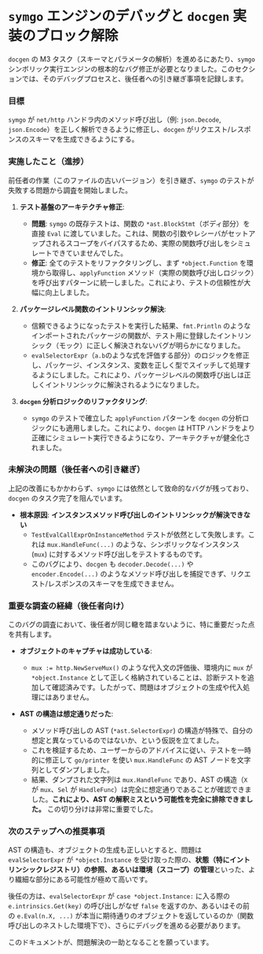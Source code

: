 # `symgo` エンジンのデバッグと `docgen` 実装のブロック解除

`docgen` の M3 タスク（スキーマとパラメータの解析）を進めるにあたり、`symgo` シンボリック実行エンジンの根本的なバグ修正が必要となりました。このセクションでは、そのデバッグプロセスと、後任者への引き継ぎ事項を記録します。

### 目標

`symgo` が `net/http` ハンドラ内のメソッド呼び出し（例: `json.Decode`, `json.Encode`）を正しく解析できるように修正し、`docgen` がリクエスト/レスポンスのスキーマを生成できるようにする。

### 実施したこと（進捗）

前任者の作業（このファイルの古いバージョン）を引き継ぎ、`symgo` のテストが失敗する問題から調査を開始しました。

1.  **テスト基盤のアーキテクチャ修正**:
    *   **問題**: `symgo` の既存テストは、関数の `*ast.BlockStmt`（ボディ部分）を直接 `Eval` に渡していました。これは、関数の引数やレシーバがセットアップされるスコープをバイパスするため、実際の関数呼び出しをシミュレートできていませんでした。
    *   **修正**: 全てのテストをリファクタリングし、まず `*object.Function` を環境から取得し、`applyFunction` メソッド（実際の関数呼び出しロジック）を呼び出すパターンに統一しました。これにより、テストの信頼性が大幅に向上しました。

2.  **パッケージレベル関数のイントリンシック解決**:
    *   信頼できるようになったテストを実行した結果、`fmt.Println` のようなインポートされたパッケージの関数が、テスト用に登録したイントリンシック（モック）に正しく解決されないバグが明らかになりました。
    *   `evalSelectorExpr`（`a.b`のような式を評価する部分）のロジックを修正し、パッケージ、インスタンス、変数を正しく型でスイッチして処理するようにしました。これにより、パッケージレベルの関数呼び出しは正しくイントリンシックに解決されるようになりました。

3.  **`docgen` 分析ロジックのリファクタリング**:
    *   `symgo` のテストで確立した `applyFunction` パターンを `docgen` の分析ロジックにも適用しました。これにより、`docgen` は HTTP ハンドラをより正確にシミュレート実行できるようになり、アーキテクチャが健全化されました。

### 未解決の問題（後任者への引き継ぎ）

上記の改善にもかかわらず、`symgo` には依然として致命的なバグが残っており、`docgen` のタスク完了を阻んでいます。

*   **根本原因**: **インスタンスメソッド呼び出しのイントリンシックが解決できない**
    *   `TestEvalCallExprOnInstanceMethod` テストが依然として失敗します。これは `mux.HandleFunc(...)` のような、シンボリックなインスタンス (`mux`) に対するメソッド呼び出しをテストするものです。
    *   このバグにより、`docgen` も `decoder.Decode(...)` や `encoder.Encode(...)` のようなメソッド呼び出しを捕捉できず、リクエスト/レスポンスのスキーマを生成できません。

### 重要な調査の経緯（後任者向け）

このバグの調査において、後任者が同じ轍を踏まないように、特に重要だった点を共有します。

*   **オブジェクトのキャプチャは成功している**:
    *   `mux := http.NewServeMux()` のような代入文の評価後、環境内に `mux` が `*object.Instance` として正しく格納されていることは、診断テストを追加して確認済みです。したがって、問題はオブジェクトの生成や代入処理にはありません。

*   **AST の構造は想定通りだった**:
    *   メソッド呼び出しの AST (`*ast.SelectorExpr`) の構造が特殊で、自分の想定と異なっているのではないか、という仮説を立てました。
    *   これを検証するため、ユーザーからのアドバイスに従い、テストを一時的に修正して `go/printer` を使い `mux.HandleFunc` の AST ノードを文字列としてダンプしました。
    *   結果、ダンプされた文字列は `mux.HandleFunc` であり、AST の構造（`X` が `mux`、`Sel` が `HandleFunc`）は完全に想定通りであることが確認できました。**これにより、AST の解釈ミスという可能性を完全に排除できました。** この切り分けは非常に重要でした。

### 次のステップへの推奨事項

AST の構造も、オブジェクトの生成も正しいとすると、問題は `evalSelectorExpr` が `*object.Instance` を受け取った際の、**状態（特にイントリンシックレジストリ）の参照、あるいは環境（スコープ）の管理**といった、より繊細な部分にある可能性が極めて高いです。

後任の方は、`evalSelectorExpr` が `case *object.Instance:` に入る際の `e.intrinsics.Get(key)` の呼び出しがなぜ `false` を返すのか、あるいはその前の `e.Eval(n.X, ...)` が本当に期待通りのオブジェクトを返しているのか（関数呼び出しのネストした環境下で）、さらにデバッグを進める必要があります。

このドキュメントが、問題解決の一助となることを願っています。
